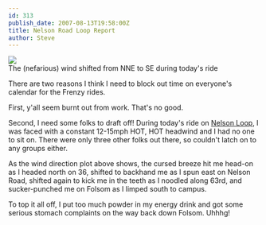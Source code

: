 ```yaml
---
id: 313
publish_date: 2007-08-13T19:58:00Z
title: Nelson Road Loop Report
author: Steve
---
```

[![](http://www.flagstafffrenzy.org/wp-content/uploads/2007/08/wind.gif)](http://foehn.colorado.edu/weather/atoc1/PAOSweather20070813.html)  
The (nefarious) wind shifted from NNE to SE during today's ride

There are two reasons I think I need to block out time on everyone's calendar for the Frenzy rides.

First, y'all seem burnt out from work. That's no good.

Second, I need some folks to draft off! During today's ride on [Nelson Loop](http://maps.google.com/maps?f=d&hl=en&geocode=&saddr=Colorado+Ave+%4040.008230,+-105.266810&daddr=Folsom+St+%4040.029170,+-105.263110+to:26th+St+%4040.051000,+-105.263270+to:N+Foothills+Hwy+%4040.144990,+-105.282160+to:Nelson+Rd+%4040.152380,+-105.206800+to:N+63rd+St+%4040.075910,+-105.206940+to:Jay+Rd+%4040.051000,+-105.263270+to:Folsom+St+%4040.029820,+-105.263130+to:40.008231,-105.266836&mrcr=7&mrsp=8&sz=19&mra=mi&sll=40.008205,-105.26668&sspn=0.000964,0.002511&ie=UTF8&ll=40.089104,-105.212631&spn=0.246371,0.6427&z=11&om=1), I was faced with a constant 12-15mph HOT, HOT headwind and I had no one to sit on. There were only three other folks out there, so couldn't latch on to any groups either.

As the wind direction plot above shows, the cursed breeze hit me head-on as I headed north on 36, shifted to backhand me as I spun east on Nelson Road, shifted again to kick me in the teeth as I noodled along 63rd, and sucker-punched me on Folsom as I limped south to campus.

To top it all off, I put too much powder in my energy drink and got some serious stomach complaints on the way back down Folsom. Uhhhg!